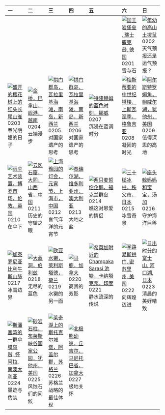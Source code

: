 | 一                                                                                                                                                                                                       | 二                                                                                                                                                                                              | 三                                                                                                                                                                                                      | 四                                                                                                                                                                                                | 五                                                                                                                                                                                                               | 六                                                                                                                                                                                                                                      | 日                                                                                                                                                                                            |
|:--------------------------------------------------------------------------------------------------------------------------------------------------------------------------------------------------------|:-----------------------------------------------------------------------------------------------------------------------------------------------------------------------------------------------|:-------------------------------------------------------------------------------------------------------------------------------------------------------------------------------------------------------|:-------------------------------------------------------------------------------------------------------------------------------------------------------------------------------------------------|:----------------------------------------------------------------------------------------------------------------------------------------------------------------------------------------------------------------|:---------------------------------------------------------------------------------------------------------------------------------------------------------------------------------------------------------------------------------------|:---------------------------------------------------------------------------------------------------------------------------------------------------------------------------------------------|
|                                                                                                                                                                                                         |                                                                                                                                                                                                |                                                                                                                                                                                                        |                                                                                                                                                                                                  |                                                                                                                                                                                                                 | [![](https://www.bing.com/th?id=OHR.FestungKonigsteinElbsandsteingebirge_ZH-CN2192655745_320x240.jpg '国王岩堡垒 , 瑞士撒克逊, 德国')](https://www.bing.com/th?id=OHR.FestungKonigsteinElbsandsteingebirge_ZH-CN2192655745_UHD.jpg)<br>0201<br>雪与石 | [![](https://www.bing.com/th?id=OHR.AustriaMarmot_ZH-CN2303743586_320x240.jpg '年幼的高山土拨鼠')](https://www.bing.com/th?id=OHR.AustriaMarmot_ZH-CN2303743586_UHD.jpg)<br>0202<br>天气预报还是运气预报？      |
| [![](https://www.bing.com/th?id=OHR.BeginningofSpring25Y_ZH-CN7356156800_320x240.jpg '盛开的樱花树上的红头长尾山雀')](https://www.bing.com/th?id=OHR.BeginningofSpring25Y_ZH-CN7356156800_UHD.jpg)<br>0203<br>春光明媚的日子 | [![](https://www.bing.com/th?id=OHR.GoldenBridge_ZH-CN2910740727_320x240.jpg '金桥，巴拿山，岘港，越南')](https://www.bing.com/th?id=OHR.GoldenBridge_ZH-CN2910740727_UHD.jpg)<br>0204<br>云端漫步             | [![](https://www.bing.com/th?id=OHR.ScottishSheep_ZH-CN3051181797_320x240.jpg '拱门群岛，瓦拉里基海滩，南岛，新西兰')](https://www.bing.com/th?id=OHR.ScottishSheep_ZH-CN3051181797_UHD.jpg)<br>0205<br>对国家遗产的思考         | [![](https://www.bing.com/th?id=OHR.WhararikiBeach_ZH-CN7232913389_320x240.jpg '拱门群岛，瓦拉里基海滩，南岛，新西兰')](https://www.bing.com/th?id=OHR.WhararikiBeach_ZH-CN7232913389_UHD.jpg)<br>0206<br>对国家遗产的思考 | [![](https://www.bing.com/th?id=OHR.BlueNorway_ZH-CN7489077966_320x240.jpg '特隆赫姆的蓝色时刻，挪威')](https://www.bing.com/th?id=OHR.BlueNorway_ZH-CN7489077966_UHD.jpg)<br>0207<br>沉浸在蓝调时分                               | [![](https://www.bing.com/th?id=OHR.SnowySvaneti_ZH-CN7626153023_320x240.jpg '梅斯蒂亚的中世纪塔楼，上斯瓦涅季，格鲁吉亚')](https://www.bing.com/th?id=OHR.SnowySvaneti_ZH-CN7626153023_UHD.jpg)<br>0208<br>凝固的时光                                           | [![](https://www.bing.com/th?id=OHR.AlstromPoint_ZH-CN7844819126_320x240.jpg '阿尔斯特罗姆角，鲍威尔湖，犹他州，美国')](https://www.bing.com/th?id=OHR.AlstromPoint_ZH-CN7844819126_UHD.jpg)<br>0209<br>值得深思的高地 |
| [![](https://www.bing.com/th?id=OHR.UmbrellaDay_ZH-CN8024305066_320x240.jpg '雨伞艺术装置，博罗市场，伦敦，英国')](https://www.bing.com/th?id=OHR.UmbrellaDay_ZH-CN8024305066_UHD.jpg)<br>0210<br>在伞下                    | [![](https://www.bing.com/th?id=OHR.YungangGrottoes_ZH-CN8275054060_320x240.jpg '云冈石窟，大同，山西省，中国')](https://www.bing.com/th?id=OHR.YungangGrottoes_ZH-CN8275054060_UHD.jpg)<br>0211<br>历史的守望之眼  | [![](https://www.bing.com/th?id=OHR.LanterFestival25Y_ZH-CN8547998003_320x240.jpg '上海豫园的灯会，元宵节，上海市，中国')](https://www.bing.com/th?id=OHR.LanterFestival25Y_ZH-CN8547998003_UHD.jpg)<br>0212<br>喜气洋洋的元宵节 | [![](https://www.bing.com/th?id=OHR.LakeTyrrell_ZH-CN8860948292_320x240.jpg '泰瑞尔湖，维多利亚州，澳大利亚')](https://www.bing.com/th?id=OHR.LakeTyrrell_ZH-CN8860948292_UHD.jpg)<br>0213<br>大地之盐              | [![](https://www.bing.com/th?id=OHR.PenguinLove_ZH-CN9124008164_320x240.jpg '两只麦哲伦企鹅，福克兰群岛')](https://www.bing.com/th?id=OHR.PenguinLove_ZH-CN9124008164_UHD.jpg)<br>0214<br>瞧这对恩爱的情侣                           | [![](https://www.bing.com/th?id=OHR.Misotsuchi2025_ZH-CN9260395680_320x240.jpg '三十槌冰柱，秩父市，日本')](https://www.bing.com/th?id=OHR.Misotsuchi2025_ZH-CN9260395680_UHD.jpg)<br>0215<br>冰雪奇景                                                 | [![](https://www.bing.com/th?id=OHR.HumpbackMother_ZH-CN9453300759_320x240.jpg '座头鲸妈妈和宝宝，汤加')](https://www.bing.com/th?id=OHR.HumpbackMother_ZH-CN9453300759_UHD.jpg)<br>0216<br>守护海洋巨兽      |
| [![](https://www.bing.com/th?id=OHR.CatalanPyrenees_ZH-CN9699602584_320x240.jpg '加泰罗尼亚比利牛斯​​山脉')](https://www.bing.com/th?id=OHR.CatalanPyrenees_ZH-CN9699602584_UHD.jpg)<br>0217<br>冰雪边界               | [![](https://www.bing.com/th?id=OHR.BlueBelize_ZH-CN9875040666_320x240.jpg '大蓝洞，伯利兹')](https://www.bing.com/th?id=OHR.BlueBelize_ZH-CN9875040666_UHD.jpg)<br>0218<br>无尽的蓝色                     | [![](https://www.bing.com/th?id=OHR.IceHoleOtter_ZH-CN0106321041_320x240.jpg '欧亚水獭，莱利斯塔德，荷兰')](https://www.bing.com/th?id=OHR.IceHoleOtter_ZH-CN0106321041_UHD.jpg)<br>0219<br>水獭的另一面                  | [![](https://www.bing.com/th?id=OHR.CanadaDeer_ZH-CN0631345798_320x240.jpg '马鹿，加拿大')](https://www.bing.com/th?id=OHR.CanadaDeer_ZH-CN0631345798_UHD.jpg)<br>0220<br>高贵的双影                        | [![](https://www.bing.com/th?id=OHR.ChampakaSarasi_ZH-CN0254940579_320x240.jpg '希莫加附近的 Champaka Sarasi 池塘，卡纳塔克邦，印度')](https://www.bing.com/th?id=OHR.ChampakaSarasi_ZH-CN0254940579_UHD.jpg)<br>0221<br>静水流深的传说 | [![](https://www.bing.com/th?id=OHR.StLouisArch_ZH-CN0442955735_320x240.jpg '圣路易斯拱门, 密苏里州, 美国')](https://www.bing.com/th?id=OHR.StLouisArch_ZH-CN0442955735_UHD.jpg)<br>0222<br>向辉煌迈进                                                  | [![](https://www.bing.com/th?id=OHR.MtFujiSunrise_ZH-CN0567499176_320x240.jpg '日出时分的富士山, 河口湖, 日本')](https://www.bing.com/th?id=OHR.MtFujiSunrise_ZH-CN0567499176_UHD.jpg)<br>0223<br>清晨的美好精致 |
| [![](https://www.bing.com/th?id=OHR.GiantCuttlefish_ZH-CN0670915878_320x240.jpg '斯潘塞湾的一群伞膜乌贼, 怀阿拉,南澳大利亚')](https://www.bing.com/th?id=OHR.GiantCuttlefish_ZH-CN0670915878_UHD.jpg)<br>0224<br>墨迹与伪装     | [![](https://www.bing.com/th?id=OHR.BryceHoodoos_ZH-CN0817211446_320x240.jpg "砂岩石柱，布莱斯峡谷国家公园，犹他州，美国")](https://www.bing.com/th?id=OHR.BryceHoodoos_ZH-CN0817211446_UHD.jpg)<br>0225<br>风蚀石们的问候 | [![](https://www.bing.com/th?id=OHR.ArgyllStalker_ZH-CN0970395078_320x240.jpg "莱奇湖上的斯托克尔城堡，阿盖尔郡，苏格兰")](https://www.bing.com/th?id=OHR.ArgyllStalker_ZH-CN0970395078_UHD.jpg)<br>0226<br>苏格兰战略的最佳体现     | [![](https://www.bing.com/th?id=OHR.PolarCub_ZH-CN1179361319_320x240.jpg "北极熊幼崽，丘吉尔，马尼托巴省，加拿大")](https://www.bing.com/th?id=OHR.PolarCub_ZH-CN1179361319_UHD.jpg)<br>0227<br>极地关怀                |                                                                                                                                                                                                                 |                                                                                                                                                                                                                                        |                                                                                                                                                                                              |
